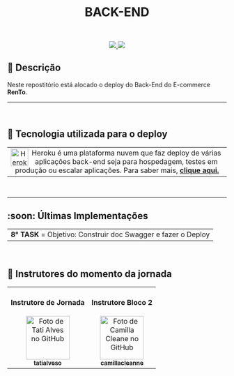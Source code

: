 <h1 align="CENTER">BACK-END</h1>
   <br>

   <p align="center">
       <a href="https://github.com/RenToGen">
        <img src="https://img.shields.io/github/last-commit/RenToGen/Back-End?color=black%20&label=Ultimo%20commit&logo=github&style=flat-square"/>
        </a>
        <img src="https://img.shields.io/github/contributors/RenToGen/Back-End?color=black%20&label=Contribuidores&logo=github&style=flat-square"/>
        </p>
    
## :memo: Descrição
Neste repostitório está alocado o deploy do Back-End do E-commerce **RenTo**. 
  
<hr size="3">
<br>

## :wrench: Tecnologia utilizada para o deploy
<table>
  <tr>
    <td align="center"> <img align="left" alt="Heroku" height="40" width="40" src="https://img.icons8.com/color/48/000000/heroku.png"/>
Heroku é uma plataforma nuvem que faz deploy de várias aplicações back-end seja para hospedagem, testes em produção ou escalar aplicações. Para saber mais, <a href="https://blog.geekhunter.com.br/heroku/"><b>clique aqui.</b>
 </sub>
      </a>
    </td>
  </tr>
</table>
<br>

<hr size="2">

<h2 align="left">:soon: Últimas Implementações</h2>
     
<table>
  <tr>
    <td align="left"> 
        <b>8° TASK</b></a> = Objetivo: Construir doc Swagger e fazer o Deploy
    </h5>
<br>
  </sub>
      </a>
    </td>
  </tr>
</table>
<br>



## :handshake: Instrutores do momento da jornada
<table>
  <tr>
    <td align="center">
      <h4>Instrutore de Jornada</h4>
      <a href="http://github.com/tatialveso">
        <img src="https://avatars.githubusercontent.com/u/56259137?v=4" width="100px;" alt="Foto de Tati Alves no GitHub"/><br>
        <sub>
          <b>tatialveso</b>
        </sub>
      </a>
    </td>
    <td align="center">
      <h4>Instrutore Bloco 2</h4>
      <a href="https://github.com/camillacleanne">
        <img src="https://avatars.githubusercontent.com/u/57760132?v=4" width="100px;" alt="Foto de Camilla Cleane no GitHub"/><br>
        <sub>
          <b>camillacleanne</b>
        </sub>
      </a>
    </td>
  </tr>  
</table>
<br>

